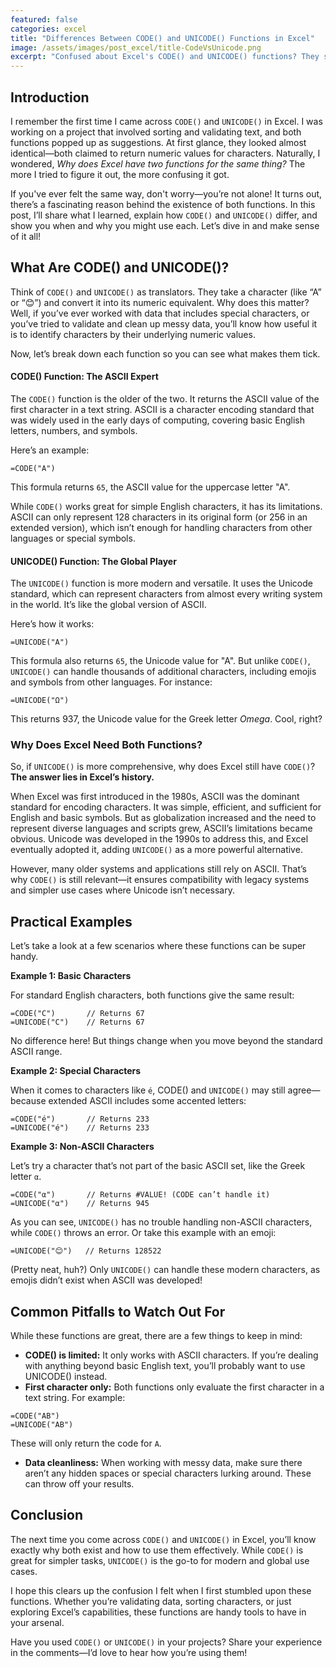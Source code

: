 ```yaml
---
featured: false
categories: excel
title: "Differences Between CODE() and UNICODE() Functions in Excel"
image: /assets/images/post_excel/title-CodeVsUnicode.png
excerpt: "Confused about Excel's CODE() and UNICODE() functions? They seem similar but have different purposes. This quick guide explains how they work and when to use each!"
---
```


## Introduction

I remember the first time I came across `CODE()` and `UNICODE()` in Excel. I was working on a project that involved sorting and validating text, and both functions popped up as suggestions. At first glance, they looked almost identical—both claimed to return numeric values for characters. Naturally, I wondered, _Why does Excel have two functions for the same thing?_ The more I tried to figure it out, the more confusing it got.

If you've ever felt the same way, don't worry—you’re not alone! It turns out, there’s a fascinating reason behind the existence of both functions. In this post, I’ll share what I learned, explain how `CODE()` and `UNICODE()` differ, and show you when and why you might use each. Let’s dive in and make sense of it all!

## What Are CODE() and UNICODE()?

Think of `CODE()` and `UNICODE()` as translators. They take a character (like “A” or “😊”) and convert it into its numeric equivalent. Why does this matter? Well, if you’ve ever worked with data that includes special characters, or you’ve tried to validate and clean up messy data, you’ll know how useful it is to identify characters by their underlying numeric values.

Now, let’s break down each function so you can see what makes them tick.

#### CODE() Function: The ASCII Expert

The `CODE()` function is the older of the two. It returns the ASCII value of the first character in a text string. ASCII is a character encoding standard that was widely used in the early days of computing, covering basic English letters, numbers, and symbols.

Here’s an example:

```excel
=CODE("A")
```
This formula returns `65`, the ASCII value for the uppercase letter "A".

While `CODE()` works great for simple English characters, it has its limitations. ASCII can only represent 128 characters in its original form (or 256 in an extended version), which isn’t enough for handling characters from other languages or special symbols.

#### UNICODE() Function: The Global Player

The `UNICODE()` function is more modern and versatile. It uses the Unicode standard, which can represent characters from almost every writing system in the world. It’s like the global version of ASCII.

Here’s how it works:

```excel
=UNICODE("A")
```
This formula also returns `65`, the Unicode value for "A". But unlike `CODE()`, `UNICODE()` can handle thousands of additional characters, including emojis and symbols from other languages. For instance:

```excel
=UNICODE("Ω")
```
This returns 937, the Unicode value for the Greek letter *Omega*. Cool, right?

### Why Does Excel Need Both Functions?

So, if `UNICODE()` is more comprehensive, why does Excel still have `CODE()`? **The answer lies in Excel’s history.**

When Excel was first introduced in the 1980s, ASCII was the dominant standard for encoding characters. It was simple, efficient, and sufficient for English and basic symbols. But as globalization increased and the need to represent diverse languages and scripts grew, ASCII’s limitations became obvious. Unicode was developed in the 1990s to address this, and Excel eventually adopted it, adding `UNICODE()` as a more powerful alternative.

However, many older systems and applications still rely on ASCII. That’s why `CODE()` is still relevant—it ensures compatibility with legacy systems and simpler use cases where Unicode isn’t necessary.

## Practical Examples

Let’s take a look at a few scenarios where these functions can be super handy.

**Example 1: Basic Characters**

For standard English characters, both functions give the same result:

```excel
=CODE("C")       // Returns 67
=UNICODE("C")    // Returns 67
```
No difference here! But things change when you move beyond the standard ASCII range.

**Example 2: Special Characters**

When it comes to characters like `é`, CODE() and `UNICODE()` may still agree—because extended ASCII includes some accented letters:

```excel
=CODE("é")       // Returns 233
=UNICODE("é")    // Returns 233
```

**Example 3: Non-ASCII Characters**

Let’s try a character that’s not part of the basic ASCII set, like the Greek letter `α`.

```excel
=CODE("α")       // Returns #VALUE! (CODE can’t handle it)
=UNICODE("α")    // Returns 945
```
As you can see, `UNICODE()` has no trouble handling non-ASCII characters, while `CODE()` throws an error. Or take this example with an emoji:

```excel
=UNICODE("😊")   // Returns 128522
```
(Pretty neat, huh?) Only `UNICODE()` can handle these modern characters, as emojis didn’t exist when ASCII was developed!

## Common Pitfalls to Watch Out For

While these functions are great, there are a few things to keep in mind:

- **CODE() is limited:** It only works with ASCII characters. If you’re dealing with anything beyond basic English text, you’ll probably want to use UNICODE() instead.
- **First character only:** Both functions only evaluate the first character in a text string. For example:
```excel
=CODE("AB")
=UNICODE("AB")
```
These will only return the code for `A`.
- **Data cleanliness:** When working with messy data, make sure there aren’t any hidden spaces or special characters lurking around. These can throw off your results.

## Conclusion

The next time you come across `CODE()` and `UNICODE()` in Excel, you’ll know exactly why both exist and how to use them effectively. While `CODE()` is great for simpler tasks, `UNICODE()` is the go-to for modern and global use cases.

I hope this clears up the confusion I felt when I first stumbled upon these functions. Whether you’re validating data, sorting characters, or just exploring Excel’s capabilities, these functions are handy tools to have in your arsenal.

Have you used `CODE()` or `UNICODE()` in your projects? Share your experience in the comments—I’d love to hear how you’re using them!